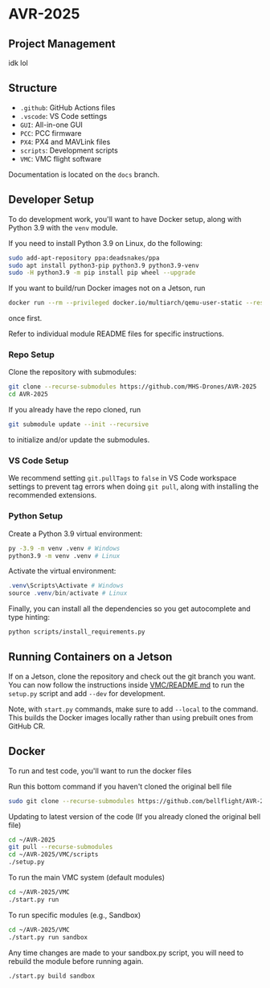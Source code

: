 # AVR-2025

## Project Management

idk lol

## Structure

- `.github`: GitHub Actions files
- `.vscode`: VS Code settings
- `GUI`: All-in-one GUI
- `PCC`: PCC firmware
- `PX4`: PX4 and MAVLink files
- `scripts`: Development scripts
- `VMC`: VMC flight software

Documentation is located on the `docs` branch.

## Developer Setup

To do development work, you'll want to have Docker setup, along with Python 3.9
with the `venv` module.

If you need to install Python 3.9 on Linux, do the following:

```bash
sudo add-apt-repository ppa:deadsnakes/ppa
sudo apt install python3-pip python3.9 python3.9-venv
sudo -H python3.9 -m pip install pip wheel --upgrade
```

If you want to build/run Docker images not on a Jetson, run

```bash
docker run --rm --privileged docker.io/multiarch/qemu-user-static --reset -p yes
```

once first.

Refer to individual module README files for specific instructions.

### Repo Setup

Clone the repository with submodules:

```bash
git clone --recurse-submodules https://github.com/MHS-Drones/AVR-2025
cd AVR-2025
```

If you already have the repo cloned, run

```bash
git submodule update --init --recursive
```

to initialize and/or update the submodules.

### VS Code Setup

We recommend setting `git.pullTags` to `false` in VS Code workspace settings
to prevent tag errors when doing `git pull`, along with installing the
recommended extensions.

### Python Setup

Create a Python 3.9 virtual environment:

```bash
py -3.9 -m venv .venv # Windows
python3.9 -m venv .venv # Linux
```

Activate the virtual environment:

```powershell
.venv\Scripts\Activate # Windows
source .venv/bin/activate # Linux
```

Finally, you can install all the dependencies so you get autocomplete and type hinting:

```bash
python scripts/install_requirements.py
```

## Running Containers on a Jetson

If on a Jetson, clone the repository and check out the git branch you want.
You can now follow the instructions inside
[VMC/README.md](VMC/README.md) to run the `setup.py`
script and add `--dev` for development.

Note, with `start.py` commands, make sure to add `--local` to the command.
This builds the Docker images locally rather than using prebuilt ones from GitHub CR.

## Docker

To run and test code, you'll want to run the docker files

Run this bottom command if you haven't cloned the original bell file
```bash
sudo git clone --recurse-submodules https://github.com/bellflight/AVR-2022 /root/AVR-2022
```

Updating to latest version of the code (If you already cloned the original bell file)
```bash
cd ~/AVR-2025
git pull --recurse-submodules
cd ~/AVR-2025/VMC/scripts
./setup.py
```

To run the main VMC system (default modules)

```bash
cd ~/AVR-2025/VMC
./start.py run
```

To run specific modules (e.g., Sandbox)

```bash
cd ~/AVR-2025/VMC
./start.py run sandbox
```

Any time changes are made to your sandbox.py script, you will need to rebuild the module before running again.

```bash
./start.py build sandbox
```

